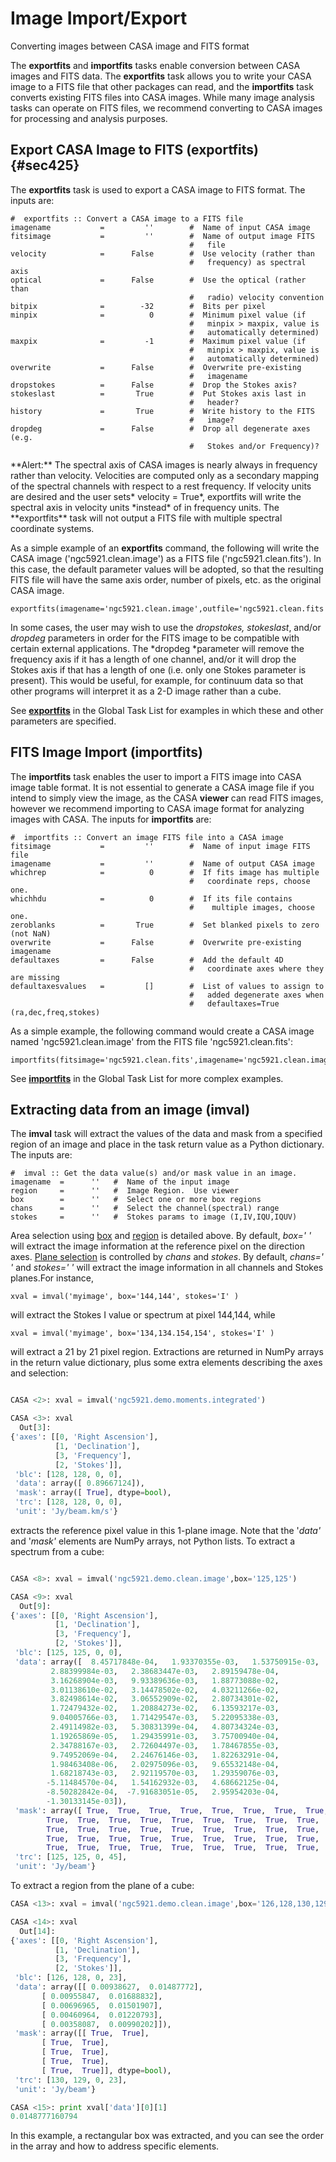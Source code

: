 

# Image Import/Export 

Converting images between CASA image and FITS format

The **exportfits** and **importfits** tasks enable conversion between CASA images and FITS data.  The **exportfits** task allows you to write your CASA image to a FITS file that other packages can read, and the **importfits** task converts existing FITS files into CASA images.  While many image analysis tasks can operate on FITS files, we recommend converting to CASA images for processing and analysis purposes.

###  

## Export CASA Image to FITS (exportfits) {#sec425}

The **exportfits** task is used to export a CASA image to FITS format. The inputs are:

```
#  exportfits :: Convert a CASA image to a FITS file
imagename           =         ''        #  Name of input CASA image
fitsimage           =         ''        #  Name of output image FITS 
                                        #   file
velocity            =      False        #  Use velocity (rather than 
                                        #   frequency) as spectral axis
optical             =      False        #  Use the optical (rather than 
                                        #   radio) velocity convention
bitpix              =        -32        #  Bits per pixel
minpix              =          0        #  Minimum pixel value (if 
                                        #   minpix > maxpix, value is 
                                        #   automatically determined)
maxpix              =         -1        #  Maximum pixel value (if 
                                        #   minpix > maxpix, value is 
                                        #   automatically determined)
overwrite           =      False        #  Overwrite pre-existing
                                        #   imagename
dropstokes          =      False        #  Drop the Stokes axis?
stokeslast          =       True        #  Put Stokes axis last in
                                        #   header?
history             =       True        #  Write history to the FITS
                                        #   image?
dropdeg             =      False        #  Drop all degenerate axes (e.g.
                                        #   Stokes and/or Frequency)?
```

<div class="alert alert-warning">
**Alert:** The spectral axis of CASA images is nearly always in frequency rather than velocity. Velocities are computed only as a secondary mapping of the spectral channels with respect to a rest frequency.  If velocity units are desired and the user sets* velocity = True*, exportfits will write the spectral axis in velocity units *instead* of in frequency units.  The **exportfits** task will not output a FITS file with multiple spectral coordinate systems. 
</div>

As a simple example of an **exportfits** command, the following will write the CASA image (\'ngc5921.clean.image\') as a FITS file (\'ngc5921.clean.fits\').  In this case, the default parameter values will be adopted, so that the resulting FITS file will have the same axis order, number of pixels, etc. as the original CASA image.

```
exportfits(imagename='ngc5921.clean.image',outfile='ngc5921.clean.fits')
```

In some cases, the user may wish to use the *dropstokes,* *stokeslast*, and/or *dropdeg* parameters in order for the FITS image to be compatible with certain external applications. The *dropdeg *parameter will remove the frequency axis if it has a length of one channel, and/or it will drop the Stokes axis if that has a length of one (i.e. only one Stokes parameter is present). This would be useful, for example, for continuum data so that other programs will interpret it as a 2-D image rather than a cube.

See **[exportfits](https://casa.nrao.edu/casadocs-devel/stable/global-task-list/task_exportfits)** in the Global Task List for examples in which these and other parameters are specified.  

 

## FITS Image Import (importfits)

The **importfits** task enables the user to import a FITS image into CASA image table format. It is not essential to generate a CASA image file if you intend to simply view the image, as the CASA **viewer** can read FITS images, however we recommend importing to CASA image format for analyzing images with CASA. The inputs for **importfits** are:

```
#  importfits :: Convert an image FITS file into a CASA image
fitsimage           =         ''        #  Name of input image FITS file
imagename           =         ''        #  Name of output CASA image
whichrep            =          0        #  If fits image has multiple
                                        #   coordinate reps, choose one.
whichhdu            =          0        #  If its file contains
                                        #    multiple images, choose one.
zeroblanks          =       True        #  Set blanked pixels to zero (not NaN)
overwrite           =      False        #  Overwrite pre-existing imagename
defaultaxes         =      False        #  Add the default 4D
                                        #   coordinate axes where they are missing
defaultaxesvalues   =         []        #  List of values to assign to
                                        #   added degenerate axes when
                                        #   defaultaxes=True (ra,dec,freq,stokes)
```

As a simple example, the following command would create a CASA image named \'ngc5921.clean.image\' from the FITS file \'ngc5921.clean.fits\':

```
importfits(fitsimage='ngc5921.clean.fits',imagename='ngc5921.clean.image')
```

See **[importfits](https://casa.nrao.edu/casadocs-devel/stable/global-task-list/task_importfits)** in the Global Task List for more complex examples. 

 

## Extracting data from an image (**imval**)

The **imval** task will extract the values of the data and mask from a specified region of an image and place in the task return value as a Python dictionary. The inputs are:

```
#  imval :: Get the data value(s) and/or mask value in an image.
imagename  =      ''   #  Name of the input image
region     =      ''   #  Image Region.  Use viewer
box        =      ''   #  Select one or more box regions
chans      =      ''   #  Select the channel(spectral) range
stokes     =      ''   #  Stokes params to image (I,IV,IQU,IQUV)
```

Area selection using [box](#region-selection--box-) and [region](#regions--region-) is detailed above. By default, *box=\' \'* will extract the image information at the reference pixel on the direction axes. [Plane selection](#plane-selection--chans--stokes-) is controlled by *chans* and *stokes*. By default, *chans=\' \'* and *stokes=\' \'* will extract the image information in all channels and Stokes planes.For instance,

```
xval = imval('myimage', box='144,144', stokes='I' )
```

will extract the Stokes I value or spectrum at pixel 144,144, while

```
xval = imval('myimage', box='134,134.154,154', stokes='I' )
```

will extract a 21 by 21 pixel region. Extractions are returned in NumPy arrays in the return value dictionary, plus some extra elements describing the axes and selection:

```python

CASA <2>: xval = imval('ngc5921.demo.moments.integrated')

CASA <3>: xval
  Out[3]:
{'axes': [[0, 'Right Ascension'],
          [1, 'Declination'],
          [3, 'Frequency'],
          [2, 'Stokes']],
 'blc': [128, 128, 0, 0],
 'data': array([ 0.89667124]),
 'mask': array([ True], dtype=bool),
 'trc': [128, 128, 0, 0],
 'unit': 'Jy/beam.km/s'}
```

extracts the reference pixel value in this 1-plane image. Note that the \'*data\'* and \'*mask\'* elements are NumPy arrays, not Python lists. To extract a spectrum from a cube:

```python

CASA <8>: xval = imval('ngc5921.demo.clean.image',box='125,125')

CASA <9>: xval
  Out[9]:
{'axes': [[0, 'Right Ascension'],
          [1, 'Declination'],
          [3, 'Frequency'],
          [2, 'Stokes']],
 'blc': [125, 125, 0, 0],
 'data': array([  8.45717848e-04,   1.93370355e-03,   1.53750915e-03,
         2.88399984e-03,   2.38683447e-03,   2.89159478e-04,
         3.16268904e-03,   9.93389636e-03,   1.88773088e-02,
         3.01138610e-02,   3.14478502e-02,   4.03211266e-02,
         3.82498614e-02,   3.06552909e-02,   2.80734301e-02,
         1.72479432e-02,   1.20884273e-02,   6.13593217e-03,
         9.04005766e-03,   1.71429547e-03,   5.22095338e-03,
         2.49114982e-03,   5.30831399e-04,   4.80734324e-03,
         1.19265869e-05,   1.29435991e-03,   3.75700940e-04,
         2.34788167e-03,   2.72604497e-03,   1.78467855e-03,
         9.74952069e-04,   2.24676146e-03,   1.82263291e-04,
         1.98463408e-06,   2.02975096e-03,   9.65532148e-04,
         1.68218743e-03,   2.92119570e-03,   1.29359076e-03,
        -5.11484570e-04,   1.54162932e-03,   4.68662125e-04,
        -8.50282842e-04,  -7.91683051e-05,   2.95954203e-04,
        -1.30133145e-03]),
 'mask': array([ True,  True,  True,  True,  True,  True,  True,  True,  True,
        True,  True,  True,  True,  True,  True,  True,  True,  True,
        True,  True,  True,  True,  True,  True,  True,  True,  True,
        True,  True,  True,  True,  True,  True,  True,  True,  True,
        True,  True,  True,  True,  True,  True,  True,  True,  True,  True], dtype=bool),
 'trc': [125, 125, 0, 45],
 'unit': 'Jy/beam'}
```

To extract a region from the plane of a cube:

```python
CASA <13>: xval = imval('ngc5921.demo.clean.image',box='126,128,130,129',chans='23')

CASA <14>: xval
  Out[14]:
{'axes': [[0, 'Right Ascension'],
          [1, 'Declination'],
          [3, 'Frequency'],
          [2, 'Stokes']],
 'blc': [126, 128, 0, 23],
 'data': array([[ 0.00938627,  0.01487772],
       [ 0.00955847,  0.01688832],
       [ 0.00696965,  0.01501907],
       [ 0.00460964,  0.01220793],
       [ 0.00358087,  0.00990202]]),
 'mask': array([[ True,  True],
       [ True,  True],
       [ True,  True],
       [ True,  True],
       [ True,  True]], dtype=bool),
 'trc': [130, 129, 0, 23],
 'unit': 'Jy/beam'}

CASA <15>: print xval['data'][0][1]
0.0148777160794
```

In this example, a rectangular box was extracted, and you can see the order in the array and how to address specific elements.

 

